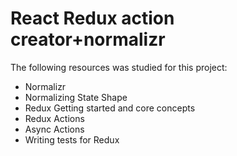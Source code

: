 # React Redux action creator+normalizr

The following resources was studied for this project:
- Normalizr
- Normalizing State Shape
- Redux Getting started and core concepts
- Redux Actions
- Async Actions
- Writing tests for Redux
